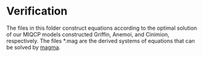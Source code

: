 # Verification

[magma]: http://magma.maths.usyd.edu.au/magma/

The files in this folder construct equations according to the optimal solution of our MIQCP models constructed Griffin, Anemoi, and Cinimion, respectively. The files *.mag  are the derived systems of equations that can be solved by [magma].
